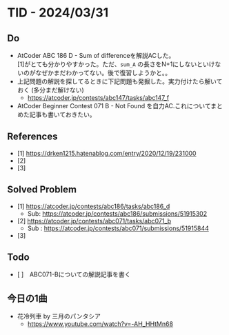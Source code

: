 # TID - 2024/03/31
<!--
## Learnings
- 
- 
-->


## Do
- AtCoder ABC 186 D - Sum of differenceを解説ACした。<br>
  [1]がとても分かりやすかった。ただ、`sum_A` の長さをN+1にしないといけないのがなぜかまだわかってない。後で復習しようかと。。
- 上記問題の解説を探してるときに下記問題も発掘した。実力付けたら解いておく (多分まだ解けない)
  - https://atcoder.jp/contests/abc147/tasks/abc147_f
- AtCoder Beginner Contest 071 B - Not Found を自力AC.これについてまとめた記事も書いておきたい。


<!--
## Reflections & Insights
- 
- 
-->

<!--
## Plans for Tomorrow
- 
- 
-->

## References
- [1] https://drken1215.hatenablog.com/entry/2020/12/19/231000
- [2] 
- [3] 

## Solved Problem
- [1] https://atcoder.jp/contests/abc186/tasks/abc186_d
    - Sub: https://atcoder.jp/contests/abc186/submissions/51915302
- [2] https://atcoder.jp/contests/abc071/tasks/abc071_b
    - Sub : https://atcoder.jp/contests/abc071/submissions/51915844  
- [3] 


## Todo
- [ ]　ABC071-Bについての解説記事を書く

## 今日の1曲
- 花冷列車  by 三月のパンタシア
  - https://www.youtube.com/watch?v=-AH_HHtMn68
